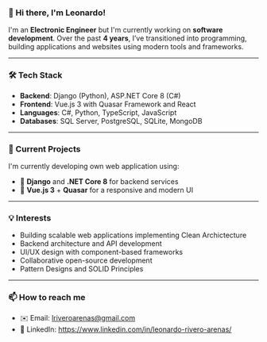 ### 👋 Hi there, I'm Leonardo!

I'm an **Electronic Engineer** but I'm currently working on **software development**. Over the past **4 years**, I’ve transitioned into programming, building applications and websites using modern tools and frameworks.

---

### 🛠️ Tech Stack

- **Backend**: Django (Python), ASP.NET Core 8 (C#)
- **Frontend**: Vue.js 3 with  Quasar Framework and React
- **Languages**: C#, Python, TypeScript, JavaScript
- **Databases**: SQL Server, PostgreSQL, SQLite, MongoDB

---

### 🚀 Current Projects

I'm currently developing own web application using:

- 🔹 **Django** and **.NET Core 8** for backend services
- 🔹 **Vue.js 3** + **Quasar** for a responsive and modern UI

---

### 💡 Interests

- Building scalable web applications implementing Clean Archictecture 
- Backend architecture and API development
- UI/UX design with component-based frameworks
- Collaborative open-source development
- Pattern Designs and SOLID Principles

---

### 📫 How to reach me

- ✉️ Email: lriveroarenas@gmail.com
- 💼 LinkedIn: https://www.linkedin.com/in/leonardo-rivero-arenas/

